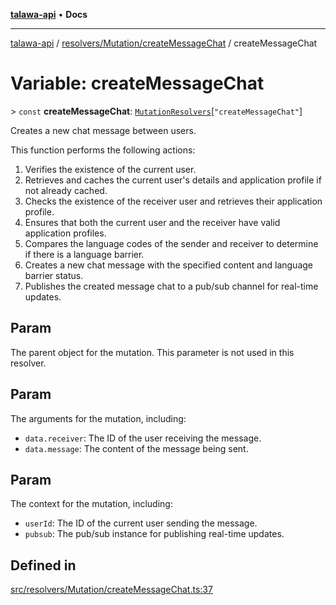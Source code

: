 [**talawa-api**](../../../../README.md) • **Docs**

***

[talawa-api](../../../../modules.md) / [resolvers/Mutation/createMessageChat](../README.md) / createMessageChat

# Variable: createMessageChat

\> `const` **createMessageChat**: [`MutationResolvers`](../../../../types/generatedGraphQLTypes/type-aliases/MutationResolvers.md)\[`"createMessageChat"`\]

Creates a new chat message between users.

This function performs the following actions:
1. Verifies the existence of the current user.
2. Retrieves and caches the current user's details and application profile if not already cached.
3. Checks the existence of the receiver user and retrieves their application profile.
4. Ensures that both the current user and the receiver have valid application profiles.
5. Compares the language codes of the sender and receiver to determine if there is a language barrier.
6. Creates a new chat message with the specified content and language barrier status.
7. Publishes the created message chat to a pub/sub channel for real-time updates.

## Param

The parent object for the mutation. This parameter is not used in this resolver.

## Param

The arguments for the mutation, including:
  - `data.receiver`: The ID of the user receiving the message.
  - `data.message`: The content of the message being sent.

## Param

The context for the mutation, including:
  - `userId`: The ID of the current user sending the message.
  - `pubsub`: The pub/sub instance for publishing real-time updates.

## Defined in

[src/resolvers/Mutation/createMessageChat.ts:37](https://github.com/PalisadoesFoundation/talawa-api/blob/fb5076f344cd74d4e51c692cbc70fc337bf1ac39/src/resolvers/Mutation/createMessageChat.ts#L37)
